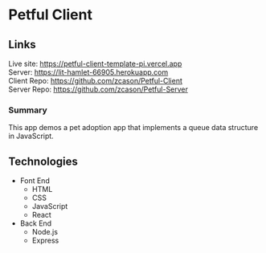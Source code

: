 # Petful Client

## Links
Live site: https://petful-client-template-pi.vercel.app  
Server: https://lit-hamlet-66905.herokuapp.com  
Client Repo: https://github.com/zcason/Petful-Client  
Server Repo: https://github.com/zcason/Petful-Server  

### Summary
This app demos a pet adoption app that implements a queue data structure in JavaScript.

## Technologies
- Font End
  * HTML
  * CSS
  * JavaScript
  * React
- Back End
  * Node.js
  * Express